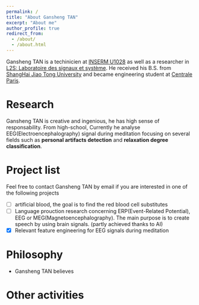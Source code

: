 ```yaml
---
permalink: /
title: "About Gansheng TAN"
excerpt: "About me"
author_profile: true
redirect_from: 
  - /about/
  - /about.html
---
```



Gansheng TAN is a techinicien at [INSERM U1028](https://sfrsantelyonest.univ-lyon1.fr/centre51-inserm-u1028-cnrs-umr5292.html) as well as a researcher in [L2S: Laboratoire des signaux et système](http://www.l2s.centralesupelec.fr/). He received his B.S. from [ShangHai Jiao Tong University](http://en.sjtu.edu.cn/) and became engineering student at [Centrale Paris](https://www.centralesupelec.fr/). 

Research
========
Gansheng TAN is creative and ingenious, he has high sense of responsability. From high-school, 
Currently he analyse EEG(Electroencephalography) signal during meditation focusing on several fields such as **personal artifacts detection** and **relaxation degree classification**.

Project list
============

Feel free to contact Gansheng TAN by email if you are interested in one of the following projects
- [ ] artificial blood, the goal is to find the red blood cell substitutes 
- [ ] Language prouction research concerning ERP(Event-Related Potential), EEG or MEG(Magnetoencephalography). The main purpose is to create speech by using brain signals. (partly achieved thanks to AI)
- [X] Relevant feature engineering for EEG signals during meditation

Philosophy
==========
* Gansheng TAN believes 

Other activities
================
